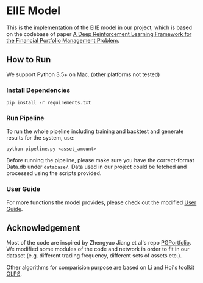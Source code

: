 # EIIE Model

This is the implementation of the EIIE model in our project, which is based on the codebase of paper [A Deep Reinforcement Learning Framework for the Financial Portfolio Management Problem](https://github.com/ZhengyaoJiang/PGPortfolio).

## How to Run
We support Python 3.5+ on Mac. (other platforms not tested)

### Install Dependencies
`pip install -r requirements.txt`

### Run Pipeline
To run the whole pipeline including training and backtest and generate results for the system, use:

 `python pipeline.py <asset_amount>`

Before running the pipeline, please make sure you have the correct-format Data.db under `database/`. Data used in our project could be fetched and processed using the scripts provided.
  
### User Guide
For more functions the model provides, please check out the modified [User Guide](user_guide.md).

## Acknowledgement
Most of the code are inspired by Zhengyao Jiang et al's repo [PGPortfolio](https://github.com/ZhengyaoJiang/PGPortfolio). We modified some modules of the code and network in order to fit in our dataset (e.g. different trading frequency, different sets of assets etc.).

Other algorithms for comparision purpose are based on Li and Hoi's toolkit [OLPS](https://github.com/OLPS/OLPS).
